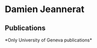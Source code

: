 # Damien Jeannerat
## Publications 
<script type="text/javascript" src="//archive-ouverte.unige.ch/author_bibliography.js?id=45489&lang=en&csl=american-chemical-society&sort=year&group_type=true&group_year=false&target_blank=true&uid=1583843682"></script>
<div id="bibliography_container_1583843682"></div>
*Only University of Geneva publications*

